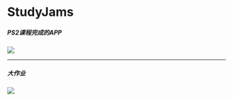 # StudyJams
##### PS2课程完成的APP
![](http://7xrwsx.com1.z0.glb.clouddn.com/PS2_xml.png?watermark/2/text/aHR0cHM6Ly9naXRodWIuY29tL1ZpbmNlMEgv/font/5a6L5L2T/fontsize/500/fill/I0UyMTAxMA==/dissolve/100/gravity/South/dy/10)

---
##### 大作业
![](http://7xrwsx.com1.z0.glb.clouddn.com/studyJam_final.png?watermark/2/text/aHR0cHM6Ly9naXRodWIuY29tL1ZpbmNlMEgv/font/5a6L5L2T/fontsize/500/fill/I0UyMTAxMA==/dissolve/100/gravity/South/dy/10)
